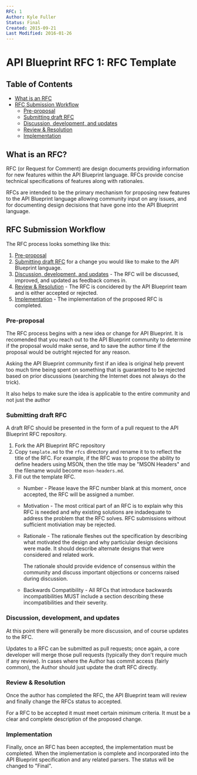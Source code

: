 ```yaml
---
RFC: 1
Author: Kyle Fuller
Status: Final
Created: 2015-09-21
Last Modified: 2016-01-26
---
```


# API Blueprint RFC 1: RFC Template

## Table of Contents

- [What is an RFC](#what-is-an-rfc)
- [RFC Submission Workflow](#rfc-submission-workflow)
    - [Pre-proposal](#pre-proposal)
    - [Submitting draft RFC](#submitting-draft-rfc)
    - [Discussion, development, and updates](#discussion-development-and-updates)
    - [Review & Resolution](#review--resolution)
    - [Implementation](#implementation)

## What is an RFC?

RFC (or Request for Comment) are design documents providing information for new
features within the API Blueprint language. RFCs provide concise technical
specifications of features along with rationales.

RFCs are intended to be the primary mechanism for proposing new features to the
API Blueprint language allowing community input on any issues, and for
documenting design decisions that have gone into the API Blueprint language.

## RFC Submission Workflow

The RFC process looks something like this:

1. [Pre-proposal](#pre-proposal)
2. [Submitting draft RFC](#submitting-draft-rfc) for a change you would like
   to make to the API Blueprint language.
3. [Discussion, development, and updates](#discussion-development-and-updates) -
   The RFC will be discussed, improved, and updated as feedback comes in.
4. [Review & Resolution](#review--resolution) - The RFC is concidered by the API
   Blueprint team and is either accepted or rejected.
5. [Implementation](#implementation) - The implementation of the proposed RFC
   is completed.

### Pre-proposal

The RFC process begins with a new idea or change for API Blueprint. It is
recomended that you reach out to the API Blueprint community to determine if
the proposal would make sense, and to save the author time if the proposal
would be outright rejected for any reason.

Asking the API Blueprint community first if an idea is original help
prevent too much time being spent on something that is guaranteed to be
rejected based on prior discussions (searching the Internet does not always
do the trick).

It also helps to make sure the idea is applicable to the entire community and
not just the author

### Submitting draft RFC

A draft RFC should be presented in the form of a pull request to the API
Blueprint RFC repository.

1. Fork the API Blueprint RFC repository
2. Copy `template.md` to the `rfcs` directory and rename it to to reflect the
   title of the RFC. For example, if the RFC was to propose the ability to
   define headers using MSON, then the title may be "MSON Headers" and the
   filename would become `mson-headers.md`.
3. Fill out the template RFC.
    - Number - Please leave the RFC number blank at this moment, once accepted,
      the RFC will be assigned a number.
    - Motivation - The most critical part of an RFC is to explain why this RFC is
      needed and why existing solutions are indadequate to address the problem that
      the RFC solves. RFC submissions without sufficient motiviation may be
      rejected.
    - Rationale - The rationale fleshes out the specification by describing
      what motivated the design and why particiular design decisions were made.
      It should describe alternate designs that were considered and related
      work.

      The rationale should provide evidence of consensus within the community
      and discuss important objections or concerns raised during discussion.
    - Backwards Compatibility - All RFCs that introduce backwards
      incompatibilities MUST include a section describing these
      incompatibilities and their severity.

### Discussion, development, and updates

At this point there will generally be more discussion, and of course updates
to the RFC.

Updates to a RFC can be submitted as pull requests; once again, a core
developer will merge those pull requests (typically they don't require much if
any review). In cases where the Author has commit access (fairly common), the
Author should just update the draft RFC directly.

### Review & Resolution

Once the author has completed the RFC, the API Blueprint team will review and
finally change the RFCs status to accepted.

For a RFC to be accepted it must meet certain minimum criteria. It must be a
clear and complete description of the proposed change.

### Implementation

Finally, once an RFC has been accepted, the implementation must be completed.
When the implementation is complete and incorporated into the API Blueprint
specification and any related parsers. The status will be changed to "Final".

